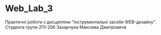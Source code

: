 # Web_Lab_3
Практичні роботи з дисципліни "Інструментальні засоби WEB-дизайну". Студента групи 2ПІ-20б Захарчука Максима Дмитровича
